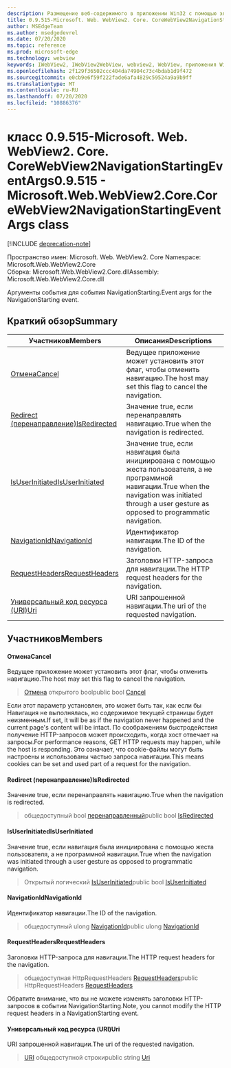 ```yaml
---
description: Размещение веб-содержимого в приложении Win32 с помощью элемента управления Microsoft Edge WebView2
title: 0.9.515-Microsoft. Web. WebView2. Core. CoreWebView2NavigationStartingEventArgs
author: MSEdgeTeam
ms.author: msedgedevrel
ms.date: 07/20/2020
ms.topic: reference
ms.prod: microsoft-edge
ms.technology: webview
keywords: IWebView2, IWebView2WebView, webview2, WebView, приложения Win32, Win32, EDGE, ICoreWebView2, ICoreWebView2Controller, элемент управления "веб-браузер", HTML Edge
ms.openlocfilehash: 2f129f36502ccc404da74904c73c4bdab1d9f472
ms.sourcegitcommit: e0cb9e6f59f222fade6afa4829c59524a9a9b9ff
ms.translationtype: MT
ms.contentlocale: ru-RU
ms.lasthandoff: 07/20/2020
ms.locfileid: "10886376"
---
```

# <span data-ttu-id="57d19-104">класс 0.9.515-Microsoft. Web. WebView2. Core. CoreWebView2NavigationStartingEventArgs</span><span class="sxs-lookup"><span data-stu-id="57d19-104">0.9.515 - Microsoft.Web.WebView2.Core.CoreWebView2NavigationStartingEventArgs class</span></span> 

[!INCLUDE [deprecation-note](../../includes/deprecation-note.md)]

<span data-ttu-id="57d19-105">Пространство имен: Microsoft. Web. WebView2. Core </span><span class="sxs-lookup"><span data-stu-id="57d19-105">Namespace: Microsoft.Web.WebView2.Core</span></span>\
<span data-ttu-id="57d19-106">Сборка: Microsoft.Web.WebView2.Core.dll</span><span class="sxs-lookup"><span data-stu-id="57d19-106">Assembly: Microsoft.Web.WebView2.Core.dll</span></span>

<span data-ttu-id="57d19-107">Аргументы события для события NavigationStarting.</span><span class="sxs-lookup"><span data-stu-id="57d19-107">Event args for the NavigationStarting event.</span></span>

## <span data-ttu-id="57d19-108">Краткий обзор</span><span class="sxs-lookup"><span data-stu-id="57d19-108">Summary</span></span>

 <span data-ttu-id="57d19-109">Участников</span><span class="sxs-lookup"><span data-stu-id="57d19-109">Members</span></span>                        | <span data-ttu-id="57d19-110">Описания</span><span class="sxs-lookup"><span data-stu-id="57d19-110">Descriptions</span></span>
--------------------------------|---------------------------------------------
[<span data-ttu-id="57d19-111">Отмена</span><span class="sxs-lookup"><span data-stu-id="57d19-111">Cancel</span></span>](#cancel) | <span data-ttu-id="57d19-112">Ведущее приложение может установить этот флаг, чтобы отменить навигацию.</span><span class="sxs-lookup"><span data-stu-id="57d19-112">The host may set this flag to cancel the navigation.</span></span>
[<span data-ttu-id="57d19-113">Redirect (перенаправление)</span><span class="sxs-lookup"><span data-stu-id="57d19-113">IsRedirected</span></span>](#isredirected) | <span data-ttu-id="57d19-114">Значение true, если перенаправлять навигацию.</span><span class="sxs-lookup"><span data-stu-id="57d19-114">True when the navigation is redirected.</span></span>
[<span data-ttu-id="57d19-115">IsUserInitiated</span><span class="sxs-lookup"><span data-stu-id="57d19-115">IsUserInitiated</span></span>](#isuserinitiated) | <span data-ttu-id="57d19-116">Значение true, если навигация была инициирована с помощью жеста пользователя, а не программной навигации.</span><span class="sxs-lookup"><span data-stu-id="57d19-116">True when the navigation was initiated through a user gesture as opposed to programmatic navigation.</span></span>
[<span data-ttu-id="57d19-117">NavigationId</span><span class="sxs-lookup"><span data-stu-id="57d19-117">NavigationId</span></span>](#navigationid) | <span data-ttu-id="57d19-118">Идентификатор навигации.</span><span class="sxs-lookup"><span data-stu-id="57d19-118">The ID of the navigation.</span></span>
[<span data-ttu-id="57d19-119">RequestHeaders</span><span class="sxs-lookup"><span data-stu-id="57d19-119">RequestHeaders</span></span>](#requestheaders) | <span data-ttu-id="57d19-120">Заголовки HTTP-запроса для навигации.</span><span class="sxs-lookup"><span data-stu-id="57d19-120">The HTTP request headers for the navigation.</span></span>
[<span data-ttu-id="57d19-121">Универсальный код ресурса (URI)</span><span class="sxs-lookup"><span data-stu-id="57d19-121">Uri</span></span>](#uri) | <span data-ttu-id="57d19-122">URI запрошенной навигации.</span><span class="sxs-lookup"><span data-stu-id="57d19-122">The uri of the requested navigation.</span></span>

## <span data-ttu-id="57d19-123">Участников</span><span class="sxs-lookup"><span data-stu-id="57d19-123">Members</span></span>

#### <span data-ttu-id="57d19-124">Отмена</span><span class="sxs-lookup"><span data-stu-id="57d19-124">Cancel</span></span> 

<span data-ttu-id="57d19-125">Ведущее приложение может установить этот флаг, чтобы отменить навигацию.</span><span class="sxs-lookup"><span data-stu-id="57d19-125">The host may set this flag to cancel the navigation.</span></span>

> <span data-ttu-id="57d19-126">[Отмена](#cancel) открытого bool</span><span class="sxs-lookup"><span data-stu-id="57d19-126">public bool [Cancel](#cancel)</span></span>

<span data-ttu-id="57d19-127">Если этот параметр установлен, это может быть так, как если бы Навигация не выполнялась, но содержимое текущей страницы будет неизменным.</span><span class="sxs-lookup"><span data-stu-id="57d19-127">If set, it will be as if the navigation never happened and the current page's content will be intact.</span></span> <span data-ttu-id="57d19-128">По соображениям быстродействия получение HTTP-запросов может происходить, когда хост отвечает на запросы.</span><span class="sxs-lookup"><span data-stu-id="57d19-128">For performance reasons, GET HTTP requests may happen, while the host is responding.</span></span> <span data-ttu-id="57d19-129">Это означает, что cookie-файлы могут быть настроены и использованы частью запроса навигации.</span><span class="sxs-lookup"><span data-stu-id="57d19-129">This means cookies can be set and used part of a request for the navigation.</span></span>

#### <span data-ttu-id="57d19-130">Redirect (перенаправление)</span><span class="sxs-lookup"><span data-stu-id="57d19-130">IsRedirected</span></span> 

<span data-ttu-id="57d19-131">Значение true, если перенаправлять навигацию.</span><span class="sxs-lookup"><span data-stu-id="57d19-131">True when the navigation is redirected.</span></span>

> <span data-ttu-id="57d19-132">общедоступный bool [перенаправленный](#isredirected)</span><span class="sxs-lookup"><span data-stu-id="57d19-132">public bool [IsRedirected](#isredirected)</span></span>

#### <span data-ttu-id="57d19-133">IsUserInitiated</span><span class="sxs-lookup"><span data-stu-id="57d19-133">IsUserInitiated</span></span> 

<span data-ttu-id="57d19-134">Значение true, если навигация была инициирована с помощью жеста пользователя, а не программной навигации.</span><span class="sxs-lookup"><span data-stu-id="57d19-134">True when the navigation was initiated through a user gesture as opposed to programmatic navigation.</span></span>

> <span data-ttu-id="57d19-135">Открытый логический [IsUserInitiated](#isuserinitiated)</span><span class="sxs-lookup"><span data-stu-id="57d19-135">public bool [IsUserInitiated](#isuserinitiated)</span></span>

#### <span data-ttu-id="57d19-136">NavigationId</span><span class="sxs-lookup"><span data-stu-id="57d19-136">NavigationId</span></span> 

<span data-ttu-id="57d19-137">Идентификатор навигации.</span><span class="sxs-lookup"><span data-stu-id="57d19-137">The ID of the navigation.</span></span>

> <span data-ttu-id="57d19-138">общедоступный ulong [NavigationId](#navigationid)</span><span class="sxs-lookup"><span data-stu-id="57d19-138">public ulong [NavigationId](#navigationid)</span></span>

#### <span data-ttu-id="57d19-139">RequestHeaders</span><span class="sxs-lookup"><span data-stu-id="57d19-139">RequestHeaders</span></span> 

<span data-ttu-id="57d19-140">Заголовки HTTP-запроса для навигации.</span><span class="sxs-lookup"><span data-stu-id="57d19-140">The HTTP request headers for the navigation.</span></span>

> <span data-ttu-id="57d19-141">общедоступная HttpRequestHeaders [RequestHeaders](#requestheaders)</span><span class="sxs-lookup"><span data-stu-id="57d19-141">public HttpRequestHeaders [RequestHeaders](#requestheaders)</span></span>

<span data-ttu-id="57d19-142">Обратите внимание, что вы не можете изменять заголовки HTTP-запросов в событии NavigationStarting.</span><span class="sxs-lookup"><span data-stu-id="57d19-142">Note, you cannot modify the HTTP request headers in a NavigationStarting event.</span></span>

#### <span data-ttu-id="57d19-143">Универсальный код ресурса (URI)</span><span class="sxs-lookup"><span data-stu-id="57d19-143">Uri</span></span> 

<span data-ttu-id="57d19-144">URI запрошенной навигации.</span><span class="sxs-lookup"><span data-stu-id="57d19-144">The uri of the requested navigation.</span></span>

> <span data-ttu-id="57d19-145">[URI](#uri) общедоступной строки</span><span class="sxs-lookup"><span data-stu-id="57d19-145">public string [Uri](#uri)</span></span>

